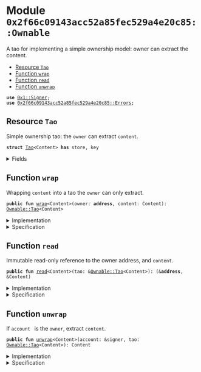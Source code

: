 
<a name="0x2f66c09143acc52a85fec529a4e20c85_Ownable"></a>

# Module `0x2f66c09143acc52a85fec529a4e20c85::Ownable`

A tao for implementing a simple ownership model: owner can extract
the content.


-  [Resource `Tao`](#0x2f66c09143acc52a85fec529a4e20c85_Ownable_Tao)
-  [Function `wrap`](#0x2f66c09143acc52a85fec529a4e20c85_Ownable_wrap)
-  [Function `read`](#0x2f66c09143acc52a85fec529a4e20c85_Ownable_read)
-  [Function `unwrap`](#0x2f66c09143acc52a85fec529a4e20c85_Ownable_unwrap)


<pre><code><b>use</b> <a href="">0x1::Signer</a>;
<b>use</b> <a href="Errors.md#0x2f66c09143acc52a85fec529a4e20c85_Errors">0x2f66c09143acc52a85fec529a4e20c85::Errors</a>;
</code></pre>



<a name="0x2f66c09143acc52a85fec529a4e20c85_Ownable_Tao"></a>

## Resource `Tao`

Simple ownership tao: the <code>owner</code> can extract <code>content</code>.


<pre><code><b>struct</b> <a href="Ownable.md#0x2f66c09143acc52a85fec529a4e20c85_Ownable_Tao">Tao</a>&lt;Content&gt; <b>has</b> store, key
</code></pre>



<details>
<summary>Fields</summary>


<dl>
<dt>
<code>owner: <b>address</b></code>
</dt>
<dd>

</dd>
<dt>
<code>content: Content</code>
</dt>
<dd>

</dd>
</dl>


</details>

<a name="0x2f66c09143acc52a85fec529a4e20c85_Ownable_wrap"></a>

## Function `wrap`

Wrapping <code>content</code> into a tao the <code>owner</code> can only extract.


<pre><code><b>public</b> <b>fun</b> <a href="Ownable.md#0x2f66c09143acc52a85fec529a4e20c85_Ownable_wrap">wrap</a>&lt;Content&gt;(owner: <b>address</b>, content: Content): <a href="Ownable.md#0x2f66c09143acc52a85fec529a4e20c85_Ownable_Tao">Ownable::Tao</a>&lt;Content&gt;
</code></pre>



<details>
<summary>Implementation</summary>


<pre><code><b>public</b> <b>fun</b> <a href="Ownable.md#0x2f66c09143acc52a85fec529a4e20c85_Ownable_wrap">wrap</a>&lt;Content&gt;(owner: <b>address</b>, content: Content): <a href="Ownable.md#0x2f66c09143acc52a85fec529a4e20c85_Ownable_Tao">Tao</a>&lt;Content&gt; {
    <a href="Ownable.md#0x2f66c09143acc52a85fec529a4e20c85_Ownable_Tao">Tao</a>&lt;Content&gt; { owner, content }
}
</code></pre>



</details>

<details>
<summary>Specification</summary>



<pre><code><b>ensures</b> result.owner == owner && result.content == content;
</code></pre>



</details>

<a name="0x2f66c09143acc52a85fec529a4e20c85_Ownable_read"></a>

## Function `read`

Immutable read-only reference to the owner address, and <code>content</code>.


<pre><code><b>public</b> <b>fun</b> <a href="Ownable.md#0x2f66c09143acc52a85fec529a4e20c85_Ownable_read">read</a>&lt;Content&gt;(tao: &<a href="Ownable.md#0x2f66c09143acc52a85fec529a4e20c85_Ownable_Tao">Ownable::Tao</a>&lt;Content&gt;): (&<b>address</b>, &Content)
</code></pre>



<details>
<summary>Implementation</summary>


<pre><code><b>public</b> <b>fun</b> <a href="Ownable.md#0x2f66c09143acc52a85fec529a4e20c85_Ownable_read">read</a>&lt;Content&gt;(tao: &<a href="Ownable.md#0x2f66c09143acc52a85fec529a4e20c85_Ownable_Tao">Tao</a>&lt;Content&gt;): (&<b>address</b>, &Content) {
    <b>let</b> <a href="Ownable.md#0x2f66c09143acc52a85fec529a4e20c85_Ownable_Tao">Tao</a>&lt;Content&gt; { owner, content } = tao;

    (owner, content)
}
</code></pre>



</details>

<details>
<summary>Specification</summary>



<pre><code><b>ensures</b> result_1 == tao.owner;
<b>ensures</b> result_2 == tao.content;
</code></pre>



</details>

<a name="0x2f66c09143acc52a85fec529a4e20c85_Ownable_unwrap"></a>

## Function `unwrap`

If <code>account </code> is the <code>owner</code>, extract <code>content</code>.


<pre><code><b>public</b> <b>fun</b> <a href="Ownable.md#0x2f66c09143acc52a85fec529a4e20c85_Ownable_unwrap">unwrap</a>&lt;Content&gt;(account: &signer, tao: <a href="Ownable.md#0x2f66c09143acc52a85fec529a4e20c85_Ownable_Tao">Ownable::Tao</a>&lt;Content&gt;): Content
</code></pre>



<details>
<summary>Implementation</summary>


<pre><code><b>public</b> <b>fun</b> <a href="Ownable.md#0x2f66c09143acc52a85fec529a4e20c85_Ownable_unwrap">unwrap</a>&lt;Content&gt;(account: &signer, tao: <a href="Ownable.md#0x2f66c09143acc52a85fec529a4e20c85_Ownable_Tao">Tao</a>&lt;Content&gt;): Content {
    <b>let</b> <a href="Ownable.md#0x2f66c09143acc52a85fec529a4e20c85_Ownable_Tao">Tao</a>&lt;Content&gt; { owner, content } = tao;

    <b>assert</b>!(owner == <a href="_address_of">Signer::address_of</a>(account), <a href="Errors.md#0x2f66c09143acc52a85fec529a4e20c85_Errors_ownable_not_owned">Errors::ownable_not_owned</a>());

    content
}
</code></pre>



</details>

<details>
<summary>Specification</summary>



<pre><code><b>aborts_if</b> tao.owner != <a href="_address_of">Signer::address_of</a>(account);
<b>ensures</b> result == tao.content;
</code></pre>




<pre><code><b>pragma</b> aborts_if_is_strict;
</code></pre>



</details>
